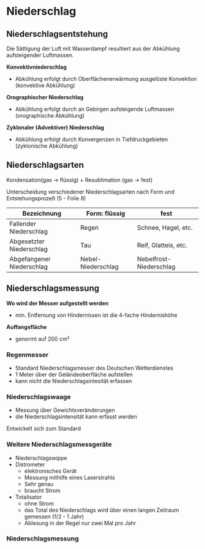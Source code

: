 # Niederschlag


## Niederschlagsentstehung

Die Sättigung der Luft mit Wasserdampf resultiert aus der Abkühlung aufsteigender Luftmassen.

**Konvektivniederschlag**
- Abkühlung erfolgt durch Oberflächenerwärmung ausgelöste Konvektion (konvektive Abkühlung)

**Orographischer Niederschlag**
- Abkühlung erfolgt durch an Gebirgen aufsteigende Luftmassen (orographische Abkühlung)

**Zyklonaler (Advektiver) Niederschlag**
- Abkühlung erfolgt durch Konvergenzen in Tiefdruckgebieten (zyklonische Abkühlung)


## Niederschlagsarten

Kondensation(gas -> flüssig) + Resublimation (gas -> fest)

Unterscheidung verschiedener Niederschlagsarten nach Form und Entstehungsprozeß (5 - Folie 8)

| Bezeichnung | Form: flüssig | fest |
| ----------- | --------------| -----|
| Fallender Niederschlag | Regen | Schnee, Hagel, etc. |
| Abgesetzter Niederschlag | Tau | Reif, Glatteis, etc. |
| Abgefangener Niederschlag | Nebel-Niederschlag | Nebelfrost-Niederschlag |


## Niederschlagsmessung

**Wo wird der Messer aufgestellt werden**
- min. Entfernung von Hindernissen ist die 4-fache Hindernishöhe

**Auffangsfläche**
- genormt auf 200 cm² 

### Regenmesser

- Standard Niederschlagsmesser des Deutschen Wetterdienstes
- 1 Meter über der Geländeoberfläche aufstellen
- kann nicht die Niederschlagsintesität erfassen


### Niederschlagswaage

- Messung über Gewichtsveränderungen
- die Niederschlagsintensität kann erfasst werden

Entwickelt sich zum Standard


### Weitere Niederschlagsmessgeräte

- Niederschlagswippe
- Distrometer
  - elektronisches Gerät
  - Messung mithilfe eines Laserstrahls
  - Sehr genau
  - braucht Strom
- Totalisator
  - ohne Strom
  - das Total des Niederschlags wird über einen langen Zeitraum gemessen (1/2 - 1 Jahr)
  - Ablesung in der Regel nur zwei Mal pro Jahr


### Niederschlagsmessung
